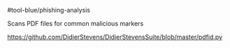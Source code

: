 #tool-blue/phishing-analysis 

Scans PDF files for common malicious markers

https://github.com/DidierStevens/DidierStevensSuite/blob/master/pdfid.py